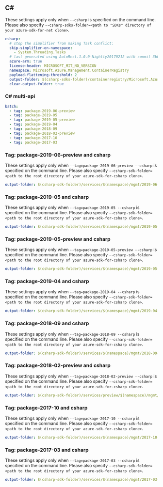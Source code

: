 ## C#

These settings apply only when `--csharp` is specified on the command line.
Please also specify `--csharp-sdks-folder=<path to "SDKs" directory of your azure-sdk-for-net clone>`.

``` yaml $(csharp)
csharp:
  # stop the simplifier from making Task conflict:
  skip-simplifier-on-namespace:
    - System.Threading.Tasks
  # last generated using AutoRest.1.0.0-Nightly20170212 with commit 3b0b26b4b6e3bc5e7cf3610b0866d310abb5b814
  azure-arm: true
  license-header: MICROSOFT_MIT_NO_VERSION
  namespace: Microsoft.Azure.Management.ContainerRegistry
  payload-flattening-threshold: 2
  output-folder: $(csharp-sdks-folder)/containerregistry/Microsoft.Azure.Management.ContainerRegistry/src/Generated
  clear-output-folder: true
```

### C# multi-api

``` yaml $(csharp) && $(multiapi)
batch:
  - tag: package-2019-06-preview
  - tag: package-2019-05
  - tag: package-2019-05-preview
  - tag: package-2019-04
  - tag: package-2018-09
  - tag: package-2018-02-preview
  - tag: package-2017-10
  - tag: package-2017-03
```

### Tag: package-2019-06-preview and csharp

These settings apply only when `--tag=package-2019-06-preview --csharp` is specified on the command line.
Please also specify `--csharp-sdk-folder=<path to the root directory of your azure-sdk-for-csharp clone>`.

``` yaml $(tag) == 'package-2019-06-preview' && $(csharp)
output-folder: $(csharp-sdk-folder)/services/$(namespace)/mgmt/2019-06-01-preview/$(namespace)
```

### Tag: package-2019-05 and csharp

These settings apply only when `--tag=package-2019-05 --csharp` is specified on the command line.
Please also specify `--csharp-sdk-folder=<path to the root directory of your azure-sdk-for-csharp clone>`.

``` yaml $(tag) == 'package-2019-05' && $(csharp)
output-folder: $(csharp-sdk-folder)/services/$(namespace)/mgmt/2019-05-01/$(namespace)
```

### Tag: package-2019-05-preview and csharp

These settings apply only when `--tag=package-2019-05-preview --csharp` is specified on the command line.
Please also specify `--csharp-sdk-folder=<path to the root directory of your azure-sdk-for-csharp clone>`.

``` yaml $(tag) == 'package-2019-05-preview' && $(csharp)
output-folder: $(csharp-sdk-folder)/services/$(namespace)/mgmt/2019-05-01-preview/$(namespace)
```

### Tag: package-2019-04 and csharp

These settings apply only when `--tag=package-2019-04 --csharp` is specified on the command line.
Please also specify `--csharp-sdk-folder=<path to the root directory of your azure-sdk-for-csharp clone>`.

``` yaml $(tag) == 'package-2019-04' && $(csharp)
output-folder: $(csharp-sdk-folder)/services/$(namespace)/mgmt/2019-04-01/$(namespace)
```

### Tag: package-2018-09 and csharp

These settings apply only when `--tag=package-2018-09 --csharp` is specified on the command line.
Please also specify `--csharp-sdk-folder=<path to the root directory of your azure-sdk-for-csharp clone>`.

``` yaml $(tag) == 'package-2018-09' && $(csharp)
output-folder: $(csharp-sdk-folder)/services/$(namespace)/mgmt/2018-09-01/$(namespace)
```

### Tag: package-2018-02-preview and csharp

These settings apply only when `--tag=package-2018-02-preview --csharp` is specified on the command line.
Please also specify `--csharp-sdk-folder=<path to the root directory of your azure-sdk-for-csharp clone>`.

``` yaml $(tag) == 'package-2018-02-preview' && $(csharp)
output-folder: $(csharp-sdk-folder)/services/preview/$(namespace)/mgmt/2018-02-01/$(namespace)
```

### Tag: package-2017-10 and csharp

These settings apply only when `--tag=package-2017-10 --csharp` is specified on the command line.
Please also specify `--csharp-sdk-folder=<path to the root directory of your azure-sdk-for-csharp clone>`.

``` yaml $(tag) == 'package-2017-10' && $(csharp)
output-folder: $(csharp-sdk-folder)/services/$(namespace)/mgmt/2017-10-01/$(namespace)
```

### Tag: package-2017-03 and csharp

These settings apply only when `--tag=package-2017-03 --csharp` is specified on the command line.
Please also specify `--csharp-sdk-folder=<path to the root directory of your azure-sdk-for-csharp clone>`.

``` yaml $(tag) == 'package-2017-03' && $(csharp)
output-folder: $(csharp-sdk-folder)/services/$(namespace)/mgmt/2017-03-01/$(namespace)
```
